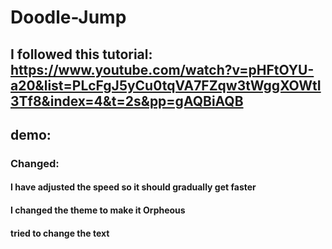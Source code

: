 # Doodle-Jump

## I followed this tutorial: https://www.youtube.com/watch?v=pHFtOYU-a20&list=PLcFgJ5yCu0tqVA7FZqw3tWggXOWtI3Tf8&index=4&t=2s&pp=gAQBiAQB
## demo:

### Changed:
#### I have adjusted the speed so it should gradually get faster
#### I changed the theme to make it Orpheous
#### tried to change the text
